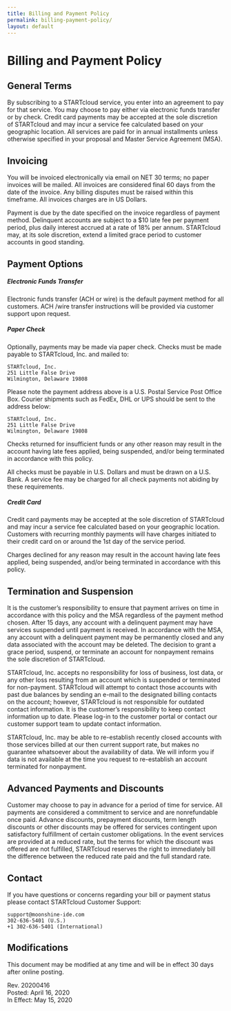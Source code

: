 ```yaml
---
title: Billing and Payment Policy
permalink: billing-payment-policy/
layout: default
---
```

Billing and Payment Policy
===

General Terms
---

By subscribing to a STARTcloud service, you enter into an agreement to pay for that service. You may choose to pay either via electronic funds transfer or by check. Credit card payments may be accepted at the sole discretion of STARTcloud and may incur a service fee calculated based on your geographic location. All services are paid for in annual installments unless otherwise specified in your proposal and Master Service Agreement (MSA).
 
Invoicing
---

You will be invoiced electronically via email on NET 30 terms; no paper invoices will be mailed. All invoices are considered final 60 days from the date of the invoice. Any billing disputes must be raised within this timeframe. All invoices charges are in US Dollars. 

Payment is due by the date specified on the invoice regardless of payment method. Delinquent accounts are subject to a $10 late fee per payment period, plus daily interest accrued at a rate of 18% per annum. STARTcloud may, at its sole discretion, extend a limited grace period to customer accounts in good standing.
 
Payment Options
---
 
##### Electronic Funds Transfer

Electronic funds transfer (ACH or wire) is the default payment method for all customers. ACH /wire transfer instructions will be provided via customer support upon request.
 
##### Paper Check

Optionally, payments may be made via paper check.  Checks must be made payable to STARTcloud, Inc. and mailed to: 

    STARTcloud, Inc.  
    251 Little False Drive  
    Wilmington, Delaware 19808

Please note the payment address above is a U.S. Postal Service Post Office Box. Courier shipments such as FedEx, DHL or UPS should be sent to the address below: 

    STARTcloud, Inc.  
    251 Little False Drive  
    Wilmington, Delaware 19808

Checks returned for insufficient funds or any other reason may result in the account having late fees applied, being suspended, and/or being terminated in accordance with this policy. 

All checks must be payable in U.S. Dollars and must be drawn on a U.S. Bank. A service fee may be charged for all check payments not abiding by these requirements.
 
##### Credit Card

Credit card payments may be accepted at the sole discretion of STARTcloud and may incur a service fee calculated based on your geographic location. Customers with recurring monthly payments will have charges initiated to their credit card on or around the 1st day of the service period. 

Charges declined for any reason may result in the account having late fees applied, being suspended, and/or being terminated in accordance with this policy.
 
Termination and Suspension
---

It is the customer’s responsibility to ensure that payment arrives on time in accordance with this policy and the MSA regardless of the payment method chosen. After 15 days, any account with a delinquent payment may have services suspended until payment is received. In accordance with the MSA, any account with a delinquent payment may be permanently closed and any data associated with the account may be deleted. The decision to grant a grace period, suspend, or terminate an account for nonpayment remains the sole discretion of STARTcloud. 

STARTcloud, Inc. accepts no responsibility for loss of business, lost data, or any other loss resulting from an account which is suspended or terminated for non-payment. STARTcloud will attempt to contact those accounts with past due balances by sending an e-mail to the designated billing contacts on the account; however, STARTcloud is not responsible for outdated contact information. It is the customer’s responsibility to keep contact information up to date. Please log-in to the customer portal or contact our customer support team to update contact information. 

STARTcloud, Inc. may be able to re-establish recently closed accounts with those services billed at our then current support rate, but makes no guarantee whatsoever about the availability of data. We will inform you if data is not available at the time you request to re-establish an account terminated for nonpayment.
 
Advanced Payments and Discounts
---

Customer may choose to pay in advance for a period of time for service. All payments are considered a commitment to service and are nonrefundable once paid. Advance discounts, prepayment discounts, term length discounts or other discounts may be offered for services contingent upon satisfactory fulfillment of certain customer obligations. In the event services are provided at a reduced rate, but the terms for which the discount was offered are not fulfilled, STARTcloud reserves the right to immediately bill the difference between the reduced rate paid and the full standard rate.
 
Contact
--- 

If you have questions or concerns regarding your bill or payment status please contact STARTcloud Customer Support: 

    support@moonshine-ide.com  
    302-636-5401 (U.S.)  
    +1 302-636-5401 (International)
 
Modifications
--- 

This document may be modified at any time and will be in effect 30 days after online posting. 

Rev. 20200416  
Posted: April 16, 2020  
In Effect: May 15, 2020